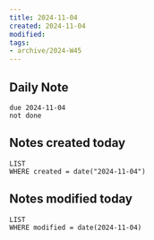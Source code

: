 ```yaml
---
title: 2024-11-04
created: 2024-11-04
modified: 
tags: 
- archive/2024-W45
---
```

## Daily Note
```tasks
due 2024-11-04
not done
```
## Notes created today
```dataview
LIST
WHERE created = date("2024-11-04")
```
## Notes modified today
```dataview
LIST
WHERE modified = date(2024-11-04)
```

